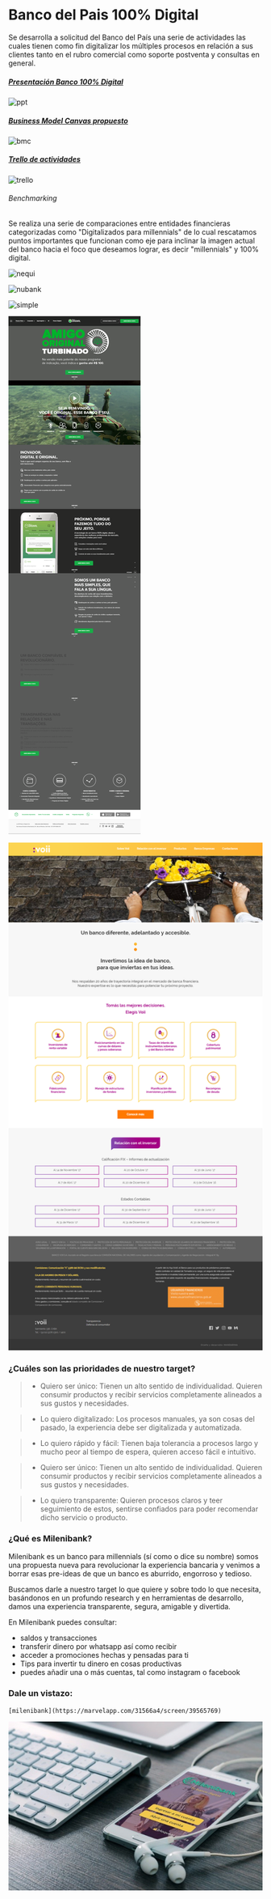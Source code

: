 # Banco del Pais 100% Digital

Se desarrolla a solicitud del Banco del País una serie de actividades las cuales tienen como fin digitalizar los múltiples procesos en relación a sus clientes tanto en el rubro comercial como soporte postventa y consultas en general.


##### [Presentación Banco 100% Digital](https://docs.google.com/presentation/d/13S7VNRAiT_xEbgn2VpVZzeyVjvLb1Hk8kFrjRDPIVE4/edit?usp=sharing "Diapositivas")

![ppt](https://user-images.githubusercontent.com/32303418/37267977-7c60b23e-2591-11e8-89f5-d1939c25106d.png)


##### [Business Model Canvas propuesto](https://docs.google.com/document/d/1T-UXTKcEXneHYgAKKy8IcOWhmIUyDL3nZNQ8zUk7QY8/edit "BMC")

![bmc](https://user-images.githubusercontent.com/32303418/36882808-17ec7422-1da4-11e8-8a6a-0f1c01ce0455.png)


##### [Trello de actividades](https://trello.com/b/FhYsVqro/reto-nueva-banco-digital-para-millenials "Trello")

![trello](https://user-images.githubusercontent.com/32303418/36882835-3d16b7b2-1da4-11e8-8ab3-84c0b39b23f2.png)


###### Benchmarking

Se realiza una serie de comparaciones entre entidades financieras categorizadas como "Digitalizados para millennials" de lo cual rescatamos puntos importantes que funcionan como eje para inclinar la imagen actual del banco hacia el foco que deseamos lograr, es decir "millennials" y 100% digital.

![nequi](https://user-images.githubusercontent.com/32303418/36882876-63cc8198-1da4-11e8-9296-a5e0e5ba39eb.png)

![nubank](https://user-images.githubusercontent.com/32303418/36883144-2156b07a-1da6-11e8-8618-776fd87fd42c.png)

![simple](https://user-images.githubusercontent.com/32303418/36883208-97b9b730-1da6-11e8-944f-72199ad58d15.png)

![bancooriginal](assets/docs/original.png)

![voi](assets/docs/voi.png)



### ¿Cuáles son las prioridades de nuestro target?
>* Quiero ser único:
Tienen un alto sentido de individualidad.
Quieren consumir
productos y recibir servicios
completamente alineados a
sus gustos y necesidades.


>* Lo quiero digitalizado:
  Los procesos manuales, ya son cosas del pasado, la experiencia debe ser digitalizada y automatizada.


>* Lo quiero rápido y fácil:
  Tienen baja tolerancia a procesos largo y mucho peor al tiempo de espera, quieren acceso fácil e intuitivo.


>* Quiero ser único:
Tienen un alto sentido de individualidad.
Quieren consumir productos y recibir servicios completamente alineados a sus gustos y necesidades.


>* Lo quiero transparente:
  Quieren procesos claros y teer seguimiento de estos, sentirse confiados para poder recomendar dicho servicio o producto.


  ### ¿Qué es Milenibank?
  Milenibank es un banco para millennials (sí como o dice su nombre) somos una propuesta nueva para revolucionar la experiencia bancaria y venimos a borrar esas pre-ideas de que un banco es aburrido, engorroso y tedioso.

  Buscamos darle a nuestro target lo que quiere y sobre todo lo que necesita, basándonos en un profundo research y en herramientas de desarrollo, damos una experiencia transparente, segura, amigable y divertida.

  En Milenibank puedes consultar:
  * saldos y transacciones
  * transferir dinero por whatsapp así como recibir
  * acceder a promociones hechas y pensadas para ti
  * Tips para invertir tu dinero en cosas productivas
  * puedes añadir una o más cuentas, tal como instagram o facebook

  ### Dale un vistazo:
    [milenibank](https://marvelapp.com/31566a4/screen/39565769)


![milenibank](assets/docs/milenibank.jpeg)
